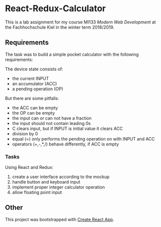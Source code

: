 # React-Redux-Calculator
This is a lab assignment for my course MI133 *Modern Web Development* at the Fachhochschule Kiel in the winter term 2018/2019.

## Requirements

The task was to build a simple pocket calculator with the following requirements:

The device state consists of: 
- the current INPUT
- an accumulator (ACC)
- a pending operation (OP)

But there are some pitfalls:
- the ACC can be empty
- the OP can be empty
- the input can or can not have a fraction
- the input should not contain leading 0s
- C clears input, but if INPUT is initial value it clears ACC
- division by 0
- equal (=) only performs the pending operation on with INPUT and ACC
- operators (+,-,*,/) behave differently, if ACC is empty

### Tasks
Using React and Redux:
1. create a user interface according to the mockup 
2. handle button and keyboard input
3. implement proper integer calculator operation 
4. allow floating point input


## Other
This project was bootstrapped with [Create React App](https://github.com/facebook/create-react-app).

